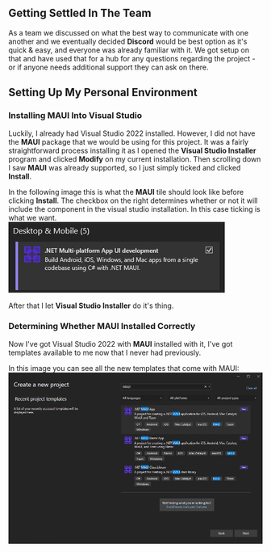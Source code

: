 ## Getting Settled In The Team

As a team we discussed on what the best way to communicate with one another and we eventually decided **Discord** would be best option as it's quick & easy, and everyone was already familiar with it.
We got setup on that and have used that for a hub for any questions regarding the project - or if anyone needs additional support they can ask on there.

## Setting Up My Personal Environment

### Installing MAUI Into Visual Studio
Luckily, I already had Visual Studio 2022 installed. However, I did not have the **MAUI** package that we would be using for this project. It was a fairly straightforward process installing it as I opened the **Visual Studio Installer** program and clicked **Modify** on my current installation. Then scrolling down I saw **MAUI** was already supported, so I just simply ticked and clicked **Install**.


In the following image this is what the **MAUI** tile should look like before clicking **Install**. The checkbox on the right determines whether or not it will include the component in the visual studio installation. In this case ticking is what we want.
![MAUI Visual Studio Installer Image](https://github.com/ryanm2711/SET09102_Personal_Portfolio/blob/main/images/maui_visual_studio_installer.png?raw=true)

After that I let **Visual Studio Installer** do it's thing.

### Determining Whether MAUI Installed Correctly
Now I've got Visual Studio 2022 with **MAUI** installed with it, I've got templates available to me now that I never had previously.

In this image you can see all the new templates that come with MAUI:
![MAUI Visual Studio Templates](https://github.com/ryanm2711/SET09102_Personal_Portfolio/blob/main/images/maui_templates.png?raw=true)
